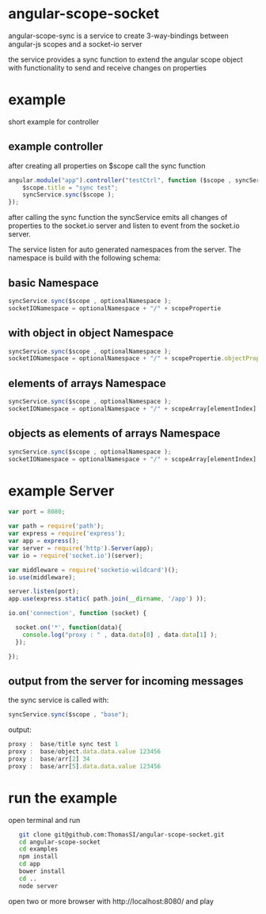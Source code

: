 angular-scope-socket
====================

angular-scope-sync is a service to create 3-way-bindings between angular-js scopes and a socket-io server

the service provides a sync function to extend the angular scope object with functionality to send and receive changes on properties


example
=======
short example for controller


example controller
------------------
after creating all properties on $scope call the sync function

```js
angular.module("app").controller("testCtrl", function ($scope , syncService ) {
    $scope.title = "sync test";
    syncService.sync($scope );
});
```
after calling the sync function the syncService emits all changes of properties to the socket.io server
and listen to event from the socket.io server.

The service listen for auto generated namespaces from the server.
The namespace is build with the following schema:

basic Namespace
-----
```js
syncService.sync($scope , optionalNamespace );
socketIONamespace = optionalNamespace + "/" + scopePropertie
```


with object in object Namespace
---------------------
```js
syncService.sync($scope , optionalNamespace );
socketIONamespace = optionalNamespace + "/" + scopePropertie.objectPropertie
```

elements of arrays Namespace
------------------
```js
syncService.sync($scope , optionalNamespace );
socketIONamespace = optionalNamespace + "/" + scopeArray[elementIndex]
```

objects as elements of arrays Namespace
-----------------------------
```js
syncService.sync($scope , optionalNamespace );
socketIONamespace = optionalNamespace + "/" + scopeArray[elementIndex].elementPropertie
```

example Server
==============
```js
var port = 8080;

var path = require('path');
var express = require('express');
var app = express();
var server = require('http').Server(app);
var io = require('socket.io')(server);

var middleware = require('socketio-wildcard')();
io.use(middleware);

server.listen(port);
app.use(express.static( path.join(__dirname, '/app') ));

io.on('connection', function (socket) {

  socket.on('*', function(data){
    console.log("proxy : " , data.data[0] , data.data[1] );
  });

});
```

output from the server for incoming messages
--------------------------------------------
the sync service is called with:

```js
syncService.sync($scope , "base");
```

output:
```js
proxy :  base/title sync test 1
proxy :  base/object.data.data.value 123456
proxy :  base/arr[2] 34
proxy :  base/arr[5].data.data.value 123456
```

run the example
===============

open terminal and run

```bash
   git clone git@github.com:ThomasSI/angular-scope-socket.git
   cd angular-scope-socket
   cd examples
   npm install
   cd app
   bower install
   cd ..
   node server
```

open two or more browser with http://localhost:8080/ and play